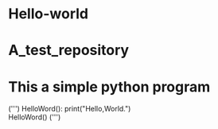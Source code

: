 # Hello-world
# A_test_repository
# This a simple python program
(''')
HelloWord():
  print("Hello,World.")  
HelloWord()
(''')
